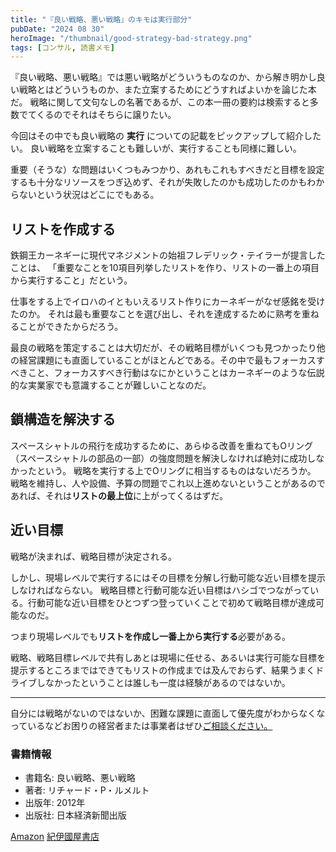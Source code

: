 ```yaml
---
title: "『良い戦略、悪い戦略』のキモは実行部分"
pubDate: "2024 08 30"
heroImage: "/thumbnail/good-strategy-bad-strategy.png"
tags: [コンサル, 読書メモ]
---
```


『良い戦略、悪い戦略』では悪い戦略がどういうものなのか、から解き明かし良い戦略とはどういうものか、また立案するためにどうすればよいかを論じた本だ。
戦略に関して文句なしの名著であるが、この本一冊の要約は検索すると多数でてくるのでそれはそちらに譲りたい。

今回はその中でも良い戦略の **実行** についての記載をピックアップして紹介したい。
良い戦略を立案することも難しいが、実行することも同様に難しい。

重要（そうな）な問題はいくつもみつかり、あれもこれもすべきだと目標を設定するも十分なリソースをつぎ込めず、それが失敗したのかも成功したのかもわからないという状況はどこにでもある。

## リストを作成する

鉄鋼王カーネギーに現代マネジメントの始祖フレデリック・テイラーが提言したことは、
「重要なことを10項目列挙したリストを作り、リストの一番上の項目から実行すること」だという。

仕事をする上でイロハのイともいえるリスト作りにカーネギーがなぜ感銘を受けたのか。
それは最も重要なことを選び出し、それを達成するために熟考を重ねることができたからだろう。

最良の戦略を策定することは大切だが、その戦略目標がいくつも見つかったり他の経営課題にも直面していることがほとんどである。その中で最もフォーカスすべきこと、フォーカスすべき行動はなにかということはカーネギーのような伝説的な実業家でも意識することが難しいことなのだ。

## 鎖構造を解決する

スペースシャトルの飛行を成功するために、あらゆる改善を重ねてもOリング（スペースシャトルの部品の一部）の強度問題を解決しなければ絶対に成功しなかったという。
戦略を実行する上でOリングに相当するものはないだろうか。
戦略を維持し、人や設備、予算の問題でこれ以上進めないということがあるのであれば、それは**リストの最上位**に上がってくるはずだ。

## 近い目標

戦略が決まれば、戦略目標が決定される。

しかし、現場レベルで実行するにはその目標を分解し行動可能な近い目標を提示しなければならない。
戦略目標と行動可能な近い目標はハシゴでつながっている。行動可能な近い目標をひとつずつ登っていくことで初めて戦略目標が達成可能なのだ。

つまり現場レベルでも**リストを作成し一番上から実行する**必要がある。

戦略、戦略目標レベルで共有しあとは現場に任せる、あるいは実行可能な目標を提示するところまではできてもリストの作成までは及んでおらず、結果うまくドライブしなかったということは誰しも一度は経験があるのではないか。

---

自分には戦略がないのではないか、困難な課題に直面して優先度がわからなくなっているなどお困りの経営者または事業者はぜひ[ご相談ください。](https://r-kobayashi.com/form)

### 書籍情報

- 書籍名: 良い戦略、悪い戦略
- 著者: リチャード・P・ルメルト
- 出版年: 2012年
- 出版社: 日本経済新聞出版

[Amazon](https://www.amazon.co.jp/dp/4532318092)
[紀伊國屋書店](https://www.kinokuniya.co.jp/f/dsg-08-EK-0855179)
